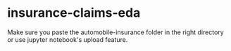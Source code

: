 # insurance-claims-eda
Make sure you paste the automobile-insurance folder in the right directory or use jupyter notebook's upload feature.
